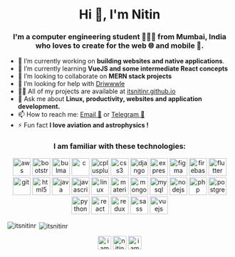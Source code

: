 <h1 align="center">Hi 👋, I'm Nitin</h1>
<h3 align="center">I'm a computer engineering student 👨🏻‍💻 from Mumbai, India who loves to create for the web 🌐 and mobile 📱.</h3>

- 🔭 I’m currently working on **building websites and native applications**.
- 🌱 I’m currently learning **VueJS and some intermediate React concepts**
- 👯 I’m looking to collaborate on **MERN stack projects**
- 🤝 I’m looking for help with [Driwwwle](https://github.com/itsnitinr/driwwwle/)
- 👨‍💻 All of my projects are available at [itsnitinr.github.io](itsnitinr.github.io)
- 💬 Ask me about **Linux, productivity, websites and application development.**
- 📫 How to reach me: [Email 📧](mailto:nitinranganath@gmail.com) or [Telegram 💬](https://t.me/itsnitinr)
- ⚡ Fun fact **I love aviation and astrophysics !**

<h3 align="center">I am familiar with these technologies: </h3>

<p align="center"><img src="https://devicons.github.io/devicon/devicon.git/icons/amazonwebservices/amazonwebservices-original-wordmark.svg" alt="aws" width="40" height="40"/> <img src="https://devicons.github.io/devicon/devicon.git/icons/bootstrap/bootstrap-plain.svg" alt="bootstrap" width="40" height="40"/> <img src="https://raw.githubusercontent.com/gilbarbara/logos/804dc257b59e144eaca5bc6ffd16949752c6f789/logos/bulma.svg" alt="bulma" width="40" height="40"/> <img src="https://devicons.github.io/devicon/devicon.git/icons/c/c-original.svg" alt="c" width="40" height="40"/> <img src="https://devicons.github.io/devicon/devicon.git/icons/cplusplus/cplusplus-original.svg" alt="cplusplus" width="40" height="40"/> <img src="https://devicons.github.io/devicon/devicon.git/icons/css3/css3-original-wordmark.svg" alt="css3" width="40" height="40"/> <img src="https://devicons.github.io/devicon/devicon.git/icons/django/django-original.svg" alt="django" width="40" height="40"/> <img src="https://devicons.github.io/devicon/devicon.git/icons/express/express-original-wordmark.svg" alt="express" width="40" height="40"/> <img src="https://www.vectorlogo.zone/logos/figma/figma-icon.svg" alt="figma" width="40" height="40"/> <img src="https://www.vectorlogo.zone/logos/firebase/firebase-icon.svg" alt="firebase" width="40" height="40"/> <img src="https://www.vectorlogo.zone/logos/flutterio/flutterio-icon.svg" alt="flutter" width="40" height="40"/> <img src="https://www.vectorlogo.zone/logos/git-scm/git-scm-icon.svg" alt="git" width="40" height="40"/> <img src="https://devicons.github.io/devicon/devicon.git/icons/html5/html5-original-wordmark.svg" alt="html5" width="40" height="40"/> <img src="https://devicons.github.io/devicon/devicon.git/icons/java/java-original-wordmark.svg" alt="java" width="40" height="40"/> <img src="https://devicons.github.io/devicon/devicon.git/icons/javascript/javascript-original.svg" alt="javascript" width="40" height="40"/> <img src="https://devicons.github.io/devicon/devicon.git/icons/linux/linux-original.svg" alt="linux" width="40" height="40"/> <img src="https://raw.githubusercontent.com/prplx/svg-logos/5585531d45d294869c4eaab4d7cf2e9c167710a9/svg/materialize.svg" alt="materialize" width="40" height="40"/> <img src="https://devicons.github.io/devicon/devicon.git/icons/mongodb/mongodb-original-wordmark.svg" alt="mongodb" width="40" height="40"/> <img src="https://devicons.github.io/devicon/devicon.git/icons/mysql/mysql-original-wordmark.svg" alt="mysql" width="40" height="40"/> <img src="https://devicons.github.io/devicon/devicon.git/icons/nodejs/nodejs-original-wordmark.svg" alt="nodejs" width="40" height="40"/> <img src="https://devicons.github.io/devicon/devicon.git/icons/php/php-original.svg" alt="php" width="40" height="40"/> <img src="https://devicons.github.io/devicon/devicon.git/icons/postgresql/postgresql-original-wordmark.svg" alt="postgresql" width="40" height="40"/> <img src="https://devicons.github.io/devicon/devicon.git/icons/python/python-original.svg" alt="python" width="40" height="40"/> <img src="https://devicons.github.io/devicon/devicon.git/icons/react/react-original-wordmark.svg" alt="react" width="40" height="40"/> <img src="https://devicons.github.io/devicon/devicon.git/icons/redux/redux-original.svg" alt="redux" width="40" height="40"/> <img src="https://devicons.github.io/devicon/devicon.git/icons/sass/sass-original.svg" alt="sass" width="40" height="40"/> <img src="https://devicons.github.io/devicon/devicon.git/icons/vuejs/vuejs-original-wordmark.svg" alt="vuejs" width="40" height="40"/></p><p><img align="left" src="https://github-readme-stats.vercel.app/api/top-langs/?username=itsnitinr&layout=compact&hide=html" alt="itsnitinr" /></p>

<p>&nbsp;<img align="center" src="https://github-readme-stats.vercel.app/api?username=itsnitinr&show_icons=true" alt="itsnitinr" /></p>

<p align="center">
<a href="https://twitter.com/iamnitinr" target="blank"><img align="center" src="https://cdn.jsdelivr.net/npm/simple-icons@3.0.1/icons/twitter.svg" alt="iamnitinr" height="30" width="30" /></a>
<a href="https://linkedin.com/in/nitin-ranganath-35b4611b0/" target="blank"><img align="center" src="https://cdn.jsdelivr.net/npm/simple-icons@3.0.1/icons/linkedin.svg" alt="nitin-ranganath-35b4611b0/" height="30" width="30" /></a>
<a href="https://instagram.com/iamnitinr" target="blank"><img align="center" src="https://cdn.jsdelivr.net/npm/simple-icons@3.0.1/icons/instagram.svg" alt="iamnitinr" height="30" width="30" /></a>
</p>
